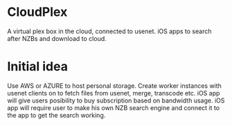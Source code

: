 # CloudPlex
A virtual plex box in the cloud, connected to usenet. iOS apps to search after NZBs and download to cloud.


# Initial idea
Use AWS or AZURE to host personal storage.
Create worker instances with usenet clients on to fetch files from usenet, merge, transcode etc.
iOS app will give users posibility to buy subscription based on bandwidth usage.
iOS app will require user to make his own NZB search engine and connect it to the app to get the search working.
